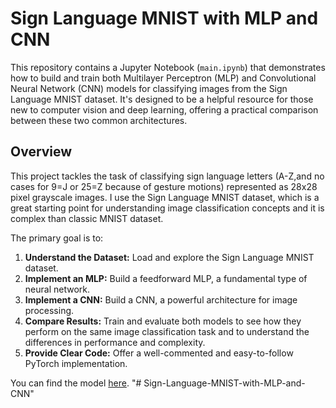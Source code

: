 # Sign Language MNIST with MLP and CNN
This repository contains a Jupyter Notebook (`main.ipynb`) that demonstrates how to build and train both Multilayer Perceptron (MLP) and Convolutional Neural Network (CNN) models for classifying images from the Sign Language MNIST dataset. It's designed to be a helpful resource for those new to computer vision and deep learning, offering a practical comparison between these two common architectures.

## Overview

This project tackles the task of classifying sign language letters (A-Z,and no cases for 9=J or 25=Z because of gesture motions) represented as 28x28 pixel grayscale images. I use the Sign Language MNIST dataset, which is a great starting point for understanding image classification concepts and it is complex than classic MNIST dataset.    

The primary goal is to:

1.  **Understand the Dataset:** Load and explore the Sign Language MNIST dataset.
2.  **Implement an MLP:** Build a feedforward MLP, a fundamental type of neural network.
3.  **Implement a CNN:** Build a CNN, a powerful architecture for image processing.
4.  **Compare Results:** Train and evaluate both models to see how they perform on the same image classification task and to understand the differences in performance and complexity.
5.  **Provide Clear Code:** Offer a well-commented and easy-to-follow PyTorch implementation.
  
You can find the model [here](https://www.kaggle.com/datasets/datamunge/sign-language-mnist/).
"# Sign-Language-MNIST-with-MLP-and-CNN" 
